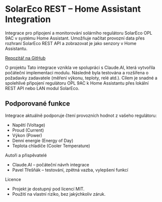 # SolarEco REST – Home Assistant Integration
Integrace pro připojení a monitorování solárního regulátoru SolarEco OPL 9AC v systému Home Assistant.
Umožňuje načítat provozní data přes rozhraní SolarEco REST API a zobrazovat je jako senzory v Home Assistantu.

[Repozitář na GitHub](https://github.com/paveltresnak/solareco_rest)

O projektu
Tato integrace vznikla ve spolupráci s Claude.AI, která vytvořila počáteční implementaci modulu.
Následně byla testována a rozšířena o požadavky zadavatele (měření výkonu, teploty, relé atd.).
Cílem je snadné a spolehlivé připojení regulátoru OPL 9AC k Home Assistantu přes lokální REST API nebo LAN modul SolarEco.

## Podporované funkce
Integrace aktuálně podporuje čtení provozních hodnot z vašeho regulátoru:
* Napětí (Voltage)
* Proud (Current)
* Výkon (Power)
* Denní energie (Energy of Day)
* Teplota chladiče (Cooler Temperature)

Autoři a přispěvatelé
* Claude.AI – počáteční návrh integrace
* Pavel Třešňák – testování, zpětná vazba, vylepšení funkcí

Licence
* Projekt je dostupný pod licencí MIT.
* Použití na vlastní riziko, bez jakýchkoliv záruk.

